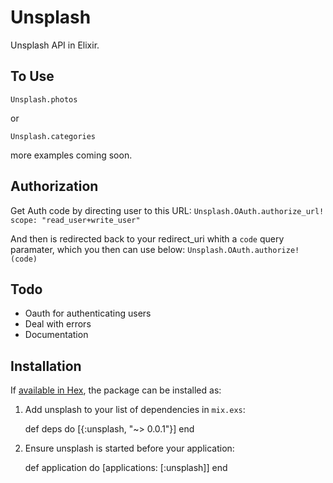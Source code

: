 # Unsplash

Unsplash API in Elixir.


## To Use

`Unsplash.photos`

or

`Unsplash.categories`

more examples coming soon.

## Authorization

Get Auth code by directing user to this URL:
`Unsplash.OAuth.authorize_url! scope: "read_user+write_user"`

And then is redirected back to your redirect_uri whith a `code` query paramater, which you then can use below:
`Unsplash.OAuth.authorize!(code)`

## Todo

* Oauth for authenticating users
* Deal with errors
* Documentation

## Installation

If [available in Hex](https://hex.pm/docs/publish), the package can be installed as:

  1. Add unsplash to your list of dependencies in `mix.exs`:

        def deps do
          [{:unsplash, "~> 0.0.1"}]
        end

  2. Ensure unsplash is started before your application:

        def application do
          [applications: [:unsplash]]
        end
